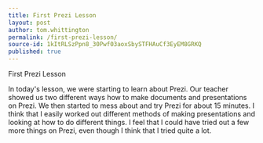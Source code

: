 ```yaml
---
title: First Prezi Lesson
layout: post
author: tom.whittington
permalink: /first-prezi-lesson/
source-id: 1kItRLSzPpn8_30Pwf03aoxSbySTFHAuCf3EyEM8GRKQ
published: true
---
```

First Prezi Lesson 

In today's lesson, we were starting to learn about Prezi. Our teacher showed us two different ways how to make documents and presentations on Prezi. We then started to mess about and try Prezi for about 15 minutes. I think that I easily worked out different methods of making presentations and looking at how to do different things. I feel that I could have tried out a few more things on Prezi, even though I think that I tried quite a lot.


